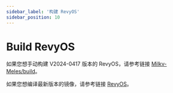 ```yaml
---
sidebar_label: '构建 RevyOS'
sidebar_position: 10
---
```


# Build RevyOS

如果您想手动构建 V2024-0417 版本的 RevyOS，请参考链接 [Milkv-Meles/build](https://github.com/milkv-meles/build/blob/main/README.md)。

如果您想编译最新版本的镜像，请参考链接 [RevyOS](https://github.com/revyos/revyos)。

